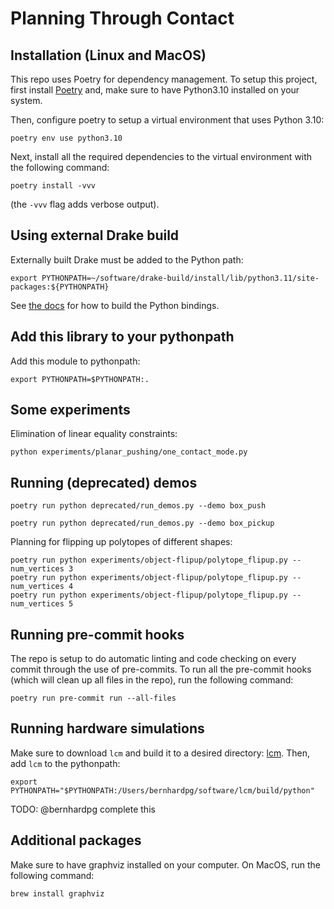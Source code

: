# Planning Through Contact

## Installation (Linux and MacOS)
This repo uses Poetry for dependency management. To setup this project, first install [Poetry](https://python-poetry.org/docs/#installation) and, make sure to have Python3.10 installed on your system.

Then, configure poetry to setup a virtual environment that uses Python 3.10:
```
poetry env use python3.10
```

Next, install all the required dependencies to the virtual environment with the following command:
```
poetry install -vvv
```
(the `-vvv` flag adds verbose output).

## Using external Drake build
Externally built Drake must be added to the Python path:
```
export PYTHONPATH=~/software/drake-build/install/lib/python3.11/site-packages:${PYTHONPATH}
```

See [the docs](https://drake.mit.edu/from_source.html) for how to build the Python bindings.

## Add this library to your pythonpath
Add this module to pythonpath:

```
export PYTHONPATH=$PYTHONPATH:.
```

## Some experiments
Elimination of linear equality constraints:

```
python experiments/planar_pushing/one_contact_mode.py
```

## Running (deprecated) demos
```
poetry run python deprecated/run_demos.py --demo box_push
```

```
poetry run python deprecated/run_demos.py --demo box_pickup
```

Planning for flipping up polytopes of different shapes:
```
poetry run python experiments/object-flipup/polytope_flipup.py --num_vertices 3
poetry run python experiments/object-flipup/polytope_flipup.py --num_vertices 4
poetry run python experiments/object-flipup/polytope_flipup.py --num_vertices 5

```

## Running pre-commit hooks
The repo is setup to do automatic linting and code checking on every commit through the use of pre-commits. To run all the pre-commit hooks (which will clean up all files in the repo), run the following command:
```
poetry run pre-commit run --all-files
```

## Running hardware simulations
Make sure to download `lcm` and build it to a desired directory: [lcm](https://github.com/lcm-proj/lcm). Then, add `lcm` to the pythonpath:
```
export PYTHONPATH="$PYTHONPATH:/Users/bernhardpg/software/lcm/build/python"
```
TODO: @bernhardpg complete this

## Additional packages
Make sure to have graphviz installed on your computer. On MacOS, run the following command:
```
brew install graphviz
```
